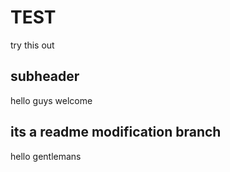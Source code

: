 # TEST

try this out


## subheader

hello guys welcome

## its a readme modification branch

hello gentlemans